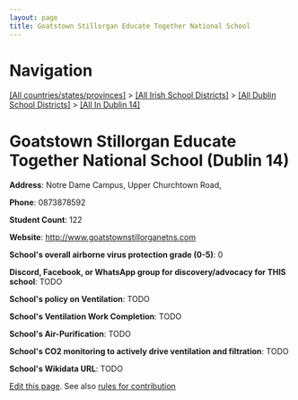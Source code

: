 ```yaml
---
layout: page
title: Goatstown Stillorgan Educate Together National School
---
```

# Navigation

[[All countries/states/provinces]](../../../..) > [[All Irish School Districts]](../../..) > [[All Dublin School Districts]](../..) > [[All In Dublin 14]](..)

# Goatstown Stillorgan Educate Together National School (Dublin 14)

**Address**: Notre Dame Campus, Upper Churchtown Road,

**Phone**: 0873878592

**Student Count**: 122

**Website**: <http://www.goatstownstillorganetns.com>

**School's overall airborne virus protection grade (0-5)**: 0

**Discord, Facebook, or WhatsApp group for discovery/advocacy for THIS school**: TODO

**School's policy on Ventilation**: TODO

**School's Ventilation Work Completion**: TODO

**School's Air-Purification**: TODO

**School's CO2 monitoring to actively drive ventilation and filtration**: TODO

**School's Wikidata URL**: TODO


[Edit this page](https://github.com/ventilate-schools/Ireland/edit/main/./Dublin_14/Goatstown_Stillorgan_Educate_Together_National_School.md). See also [rules for contribution](../../../contribution-rules/)